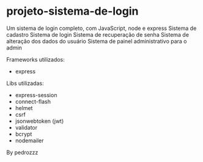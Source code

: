 # projeto-sistema-de-login
Um sistema de login completo, com JavaScript, node e express
Sistema de cadastro
Sistema de login
Sistema de recuperação de senha
Sistema de alteração dos dados do usuário
Sistema de painel administrativo para o admin




Frameworks utilizados:
- express
  
Libs utilizadas:
- express-session
- connect-flash
- helmet
- csrf
- jsonwebtoken (jwt)
- validator
- bcrypt
- nodemailer


By pedrozzz
